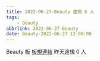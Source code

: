 ```yaml
---
title: 2022-06-27-Beauty 違規 0 人
tags:
    - Beauty
abbrlink: 2022-06-27-Beauty
date: Beauty-2022-06-27 12:00:00
---
```

Beauty 板 [板規連結](https://www.ptt.cc/bbs/Beauty/M.1630069980.A.84B.html)
昨天違規 0 人

